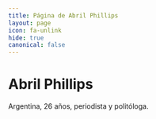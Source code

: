 ```yaml
---
title: Página de Abril Phillips
layout: page
icon: fa-unlink
hide: true
canonical: false
---
```


# Abril Phillips

Argentina, 26 años, periodista y politóloga.


